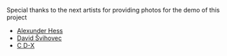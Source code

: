 Special thanks to the next artists for providing photos for the demo of this project

* [Alexunder Hess](https://unsplash.com/@alexunderhess)
* [David Švihovec](https://unsplash.com/@iamdavid_10)
* [C D-X](https://unsplash.com/@cdx2)
